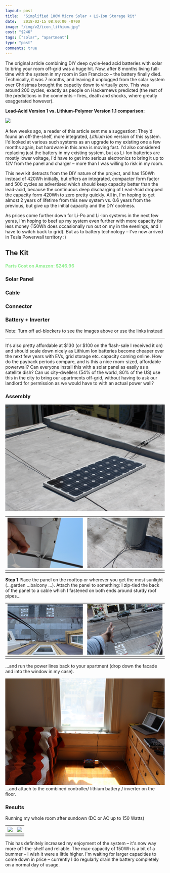 ```yaml
---
layout: post
title:  "Simplified 100W Micro Solar + Li-Ion Storage kit"
date:   2018-02-15 08:00:00 -0700
image: "/img/v2/icon_lithium.jpg"
cost: "$246"
tags: ["solar", "apartment"]
type: "post"
comments: true
---
```





The original article combining DIY deep cycle-lead acid batteries with solar to bring your room off-grid was a huge hit. Now, after 8 months living full-time with the system in my room in San Francisco – the battery finally died. Technically, it was 7 months, and leaving it unplugged from the solar system over Christmas brought the capacity down to virtually zero. This was around 200 cycles, exactly as people on Hackernews predicted (the rest of the predictions in the comments – fires, death and shocks, where greatly exaggerated however).

<b>Lead-Acid Version 1 vs. Lithium-Polymer Version 1.1 comparison:</b>

![](/img/v2/IMG_3316.JPG)





A few weeks ago, a reader of this article sent me a suggestion: They'd found an off-the-shelf, more integrated, _Lithium Ion_ version of this system. I'd looked at various such systems as an upgrade to my existing one a few months again, but hardware in this area is moving fast. I'd also considered replacing just the battery in my existing system, but as Li-Ion batteries are mostly lower voltage, I'd have to get into serious electronics to bring it up to 12V from the panel and charger – more than I was willing to risk in my room.

This new kit detracts from the DIY nature of the project, and has 150Wh instead of 420Wh initially, but offers an integrated, compacter form factor and 500 cycles as advertised which should keep capacity better than the lead-acid, because the continuous deep discharging of Lead-Acid dropped the capacity form 420Wh to zero pretty quickly. All in, I'm hoping to get  almost 2 years of lifetime from this new system vs. 0.6 years from the previous, but give up the initial capacity and the DIY coolness.

As prices come further down for Li-Po and Li-Ion systems in the next few yeras, I'm hoping to beef up my system even further with more capacity for less money (150Wh does occasionally run out on my in the evenings, and I have to switch back to grid). But as to battery technology – I've now arrived in Tesla Powerwall territory :)

The Kit
-------

<h4 style="color: lightgreen">Parts Cost on Amazon: $246.96</h4>

### Solar Panel


<script type="text/javascript">
amzn_assoc_tracking_id = "gridlesskits-20";
amzn_assoc_ad_mode = "manual";
amzn_assoc_ad_type = "smart";
amzn_assoc_marketplace = "amazon";
amzn_assoc_region = "US";
amzn_assoc_design = "enhanced_links";
amzn_assoc_asins = "B07DNP14JY";
amzn_assoc_placement = "adunit";
amzn_assoc_linkid = "bd4d228bf695e23c932e01bdc28684dd";
</script>
<script src="//z-na.amazon-adsystem.com/widgets/onejs?MarketPlace=US"></script>


### Cable

<script type="text/javascript">
amzn_assoc_tracking_id = "gridlesskits-20";
amzn_assoc_ad_mode = "manual";
amzn_assoc_ad_type = "smart";
amzn_assoc_marketplace = "amazon";
amzn_assoc_region = "US";
amzn_assoc_design = "enhanced_links";
amzn_assoc_asins = "B017PI2OUS";
amzn_assoc_placement = "adunit";
amzn_assoc_linkid = "d5f66b5f39615f3335176b73c90374dd";
</script>
<script src="//z-na.amazon-adsystem.com/widgets/onejs?MarketPlace=US"></script>

### Connector

<script type="text/javascript">
amzn_assoc_tracking_id = "gridlesskits-20";
amzn_assoc_ad_mode = "manual";
amzn_assoc_ad_type = "smart";
amzn_assoc_marketplace = "amazon";
amzn_assoc_region = "US";
amzn_assoc_design = "enhanced_links";
amzn_assoc_asins = "B00Z56ZR3E";
amzn_assoc_placement = "adunit";
amzn_assoc_linkid = "33d80f500910e3eb8d58bb0bbbeb3d67";
</script>
<script src="//z-na.amazon-adsystem.com/widgets/onejs?MarketPlace=US"></script>

### Battery + Inverter

<script type="text/javascript">
amzn_assoc_tracking_id = "gridlesskits-20";
amzn_assoc_ad_mode = "manual";
amzn_assoc_ad_type = "smart";
amzn_assoc_marketplace = "amazon";
amzn_assoc_region = "US";
amzn_assoc_design = "enhanced_links";
amzn_assoc_asins = "B076PR4TBZ";
amzn_assoc_placement = "adunit";
amzn_assoc_linkid = "923f8046c32e1e59ed90fe66436c691a";
</script>
<script src="//z-na.amazon-adsystem.com/widgets/onejs?MarketPlace=US"></script>

Note: Turn off ad-blockers to see the images above or use the links instead

--------



It's also pretty affordable at $130 (or $100 on the flash-sale I received it on) and should scale down nicely as Lithium Ion batteries become cheaper over the next few years with EVs, grid storage etc. capacity coming online. How do the payback periods compare, and is this a nice room-sized, affordable powerwall? Can everyone install this with a solar panel as easily as a satellite dish? Can us city-dwellers (54% of the world, 80% of the US) use this in the city to bring our apartments off-grid, without having to ask our landlord for permission as we would have to with an actual power wall?

### Assembly


![](/img/ASSEMBLY4.jpg)


![](/img/ASSEMBLY4-1.jpg) | ![](/img/ASSEMBLY4-2.jpg)
:-----------------------------:|:-------------------------:
							   |

<b>Step 1</b> Place the panel on the rooftop or wherever you get the most sunlight (…garden …balcony …). Attach the panel to something: I zip-tied the back of the panel to a cable which I fastened on both ends around sturdy roof pipes...

![](/img/ASSEMBLY5.jpg) | ![](/img/ASSEMBLY6.jpg)
:-----------------------------:|:-------------------------:
							   |


...and run the power lines back to your apartment (drop down the facade and into the window in my case).



![](/img/v2/IMG_3338.jpg)
...and attach to the combined controller/ lithium battery / inverter on the floor.


### Results 

Running my whole room after sundown (DC or AC up to 150 Watts)



![](/img/v2/IMG_3329.JPG)  | ![](/img/v2/IMG_3336.JPG)
:---------------------------:|:-------------------------:
                              | 



This has definitely increased my enjoyment of the system – it's now way more off-the-shelf and reliable. The max-capacity of 150Wh is a bit of a bummer – I wish it were a little higher. I'm waiting for larger capacities to come down in price – currently I do regularly drain the battery completely on a normal day of usage.